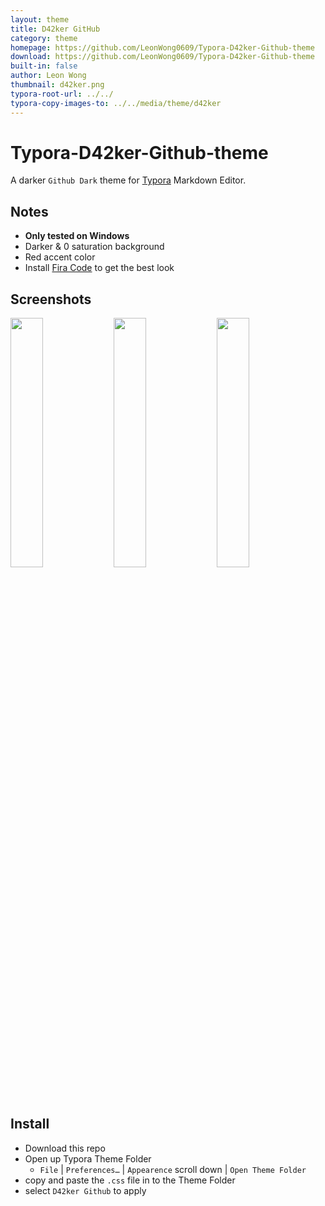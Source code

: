 ```yaml
---
layout: theme
title: D42ker GitHub
category: theme
homepage: https://github.com/LeonWong0609/Typora-D42ker-Github-theme
download: https://github.com/LeonWong0609/Typora-D42ker-Github-theme
built-in: false
author: Leon Wong
thumbnail: d42ker.png
typora-root-url: ../../
typora-copy-images-to: ../../media/theme/d42ker
---
```


# Typora-D42ker-Github-theme
A darker `Github Dark` theme for [Typora](https://typora.io/) Markdown Editor.

## Notes
- **Only tested on Windows**
- Darker & 0 saturation background
- Red accent color
- Install [Fira Code](https://github.com/tonsky/FiraCode) to get the best look

## Screenshots

<p float="left">
  <img src="https://user-images.githubusercontent.com/58762081/143670357-80ddaf98-a829-49be-a498-69026ee83081.png" width="32%" />
  <img src="https://user-images.githubusercontent.com/58762081/143670441-b08f4c65-c911-4541-8cdb-71d413ff6b48.png" width="32%" /> 
  <img src="https://user-images.githubusercontent.com/58762081/143670480-40ccb3e9-40ff-4280-bf85-4cf82f3bc016.png" width="32%" />
</p>

## Install

- Download this repo
- Open up Typora Theme Folder 
  - `File` | `Preferences…` | `Appearence` scroll down | `Open Theme Folder`
- copy and paste the `.css` file in to the Theme Folder
- select `D42ker Github` to apply
